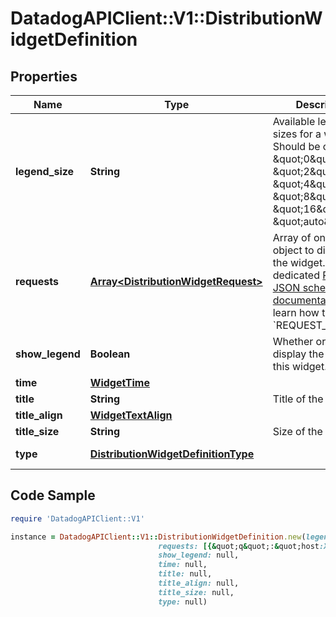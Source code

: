 # DatadogAPIClient::V1::DistributionWidgetDefinition

## Properties

Name | Type | Description | Notes
------------ | ------------- | ------------- | -------------
**legend_size** | **String** | Available legend sizes for a widget. Should be one of \&quot;0\&quot;, \&quot;2\&quot;, \&quot;4\&quot;, \&quot;8\&quot;, \&quot;16\&quot;, or \&quot;auto\&quot;. | [optional] 
**requests** | [**Array&lt;DistributionWidgetRequest&gt;**](DistributionWidgetRequest.md) | Array of one request object to display in the widget.  See the dedicated [Request JSON schema documentation](https://docs.datadoghq.com/dashboards/graphing_json/request_json)  to learn how to build the &#x60;REQUEST_SCHEMA&#x60;. | 
**show_legend** | **Boolean** | Whether or not to display the legend on this widget. | [optional] 
**time** | [**WidgetTime**](WidgetTime.md) |  | [optional] 
**title** | **String** | Title of the widget. | [optional] 
**title_align** | [**WidgetTextAlign**](WidgetTextAlign.md) |  | [optional] 
**title_size** | **String** | Size of the title. | [optional] 
**type** | [**DistributionWidgetDefinitionType**](DistributionWidgetDefinitionType.md) |  | [default to &#39;distribution&#39;]

## Code Sample

```ruby
require 'DatadogAPIClient::V1'

instance = DatadogAPIClient::V1::DistributionWidgetDefinition.new(legend_size: null,
                                 requests: [{&quot;q&quot;:&quot;host:X tags:Y&quot;}],
                                 show_legend: null,
                                 time: null,
                                 title: null,
                                 title_align: null,
                                 title_size: null,
                                 type: null)
```


